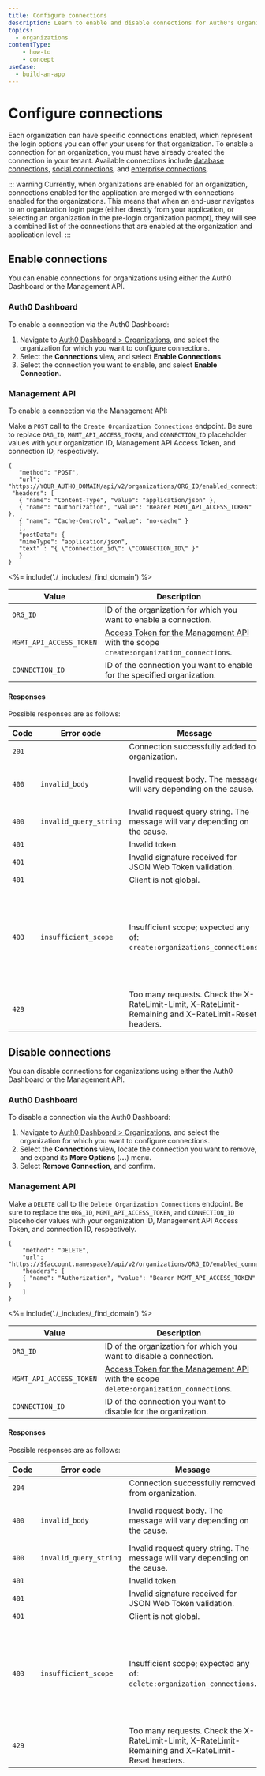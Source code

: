 ```yaml
---
title: Configure connections
description: Learn to enable and disable connections for Auth0's Organizations feature.
topics:
  - organizations
contentType: 
    - how-to
    - concept
useCase:
  - build-an-app
---
```


# Configure connections

Each organization can have specific connections enabled, which represent the login options you can offer your users for that organization. To enable a connection for an organization, you must have already created the connection in your tenant. Available connections include [database connections](/connections/database), [social connections](/connections/identity-providers-social), and [enterprise connections](/connections/identity-providers-enterprise).

::: warning
Currently, when organizations are enabled for an organization, connections enabled for the application are merged with connections enabled for the organizations. This means that when an end-user navigates to an organization login page (either directly from your application, or selecting an organization in the pre-login organization prompt), they will see a combined list of the connections that are enabled at the organization and application level.
:::

## Enable connections

You can enable connections for organizations using either the Auth0 Dashboard or the Management API.

### Auth0 Dashboard

To enable a connection via the Auth0 Dashboard:

1. Navigate to [Auth0 Dashboard > Organizations](${MANAGE_URL}/#/organizations), and select the organization for which you want to configure connections.
2.  Select the **Connections** view, and select **Enable Connections**.
3. Select the connection you want to enable, and select **Enable Connection**.

### Management API

To enable a connection via the Management API:

Make a `POST` call to the `Create Organization Connections` endpoint. Be sure to replace `ORG_ID`, `MGMT_API_ACCESS_TOKEN`, and `CONNECTION_ID` placeholder values with your organization ID, Management API Access Token, and connection ID, respectively.

```har
{
   "method": "POST",
   "url": "https://YOUR_AUTH0_DOMAIN/api/v2/organizations/ORG_ID/enabled_connections",
 "headers": [
   { "name": "Content-Type", "value": "application/json" },
   { "name": "Authorization", "value": "Bearer MGMT_API_ACCESS_TOKEN" },
   { "name": "Cache-Control", "value": "no-cache" }
   ],
   "postData": {
   "mimeType": "application/json",
   "text" : "{ \"connection_id\": \"CONNECTION_ID\" }"
   }
}
```

<%= include('./_includes/_find_domain') %>

| Value | Description |
| - | - |
| `ORG_ID` | ID of the organization for which you want to enable a connection. |
| `MGMT_API_ACCESS_TOKEN` | [Access Token for the Management API](/tokens/management-api-access-tokens) with the scope `create:organization_connections`. |
| `CONNECTION_ID` | ID of the connection you want to enable for the specified organization. |

#### Responses

Possible responses are as follows:

| Code | Error code | Message | Cause |
| - | - | - | - |
| `201` | | Connection successfully added to organization. | |
| `400` | `invalid_body` | Invalid request body. The message will vary depending on the cause. | The request payload is not valid. |
| `400` | `invalid_query_string` | Invalid request query string. The message will vary depending on the cause. | The query string is not valid. |
| `401` | | Invalid token. | |
| `401` | | Invalid signature received for JSON Web Token validation. | |
| `401` | | Client is not global. | |
| `403` | `insufficient_scope` | Insufficient scope; expected any of: `create:organizations_connections`. | Tried to read/write a field that is not allowed with provided bearer token scopes. |
| `429` | | Too many requests. Check the X-RateLimit-Limit, X-RateLimit-Remaining and X-RateLimit-Reset headers. | |

## Disable connections

You can disable connections for organizations using either the Auth0 Dashboard or the Management API.

### Auth0 Dashboard

To disable a connection via the Auth0 Dashboard:

1. Navigate to [Auth0 Dashboard > Organizations](${MANAGE_URL}/#/organizations), and select the organization for which you want to configure connections.
2. Select the **Connections** view, locate the connection you want to remove, and expand its **More Options** (**...**) menu.
3. Select **Remove Connection**, and confirm.

### Management API

Make a `DELETE` call to the `Delete Organization Connections` endpoint. Be sure to replace the `ORG_ID`, `MGMT_API_ACCESS_TOKEN`, and `CONNECTION_ID` placeholder values with your organization ID, Management API Access Token, and connection ID, respectively.

```har
{
	"method": "DELETE",
	"url": "https://${account.namespace}/api/v2/organizations/ORG_ID/enabled_connections/CONNECTION_ID",
	"headers": [
   	{ "name": "Authorization", "value": "Bearer MGMT_API_ACCESS_TOKEN" }
	]
}
```

<%= include('./_includes/_find_domain') %>

| Value | Description |
| - | - |
| `ORG_ID` | ID of the organization for which you want to disable a connection. |
| `MGMT_API_ACCESS_TOKEN` | [Access Token for the Management API](/tokens/management-api-access-tokens) with the scope `delete:organization_connections`. |
| `CONNECTION_ID` | ID of the connection you want to disable for the organization. |

#### Responses

Possible responses are as follows:

| Code | Error code | Message | Cause |
| - | - | - | - |
| `204` | | Connection successfully removed from organization. | |
| `400` | `invalid_body` | Invalid request body. The message will vary depending on the cause. | The request payload is not valid. |
| `400` | `invalid_query_string` | Invalid request query string. The message will vary depending on the cause. | The query string is not valid. |
| `401` | | Invalid token. | |
| `401` | | Invalid signature received for JSON Web Token validation. | |
| `401` | | Client is not global. | |
| `403` | `insufficient_scope` | Insufficient scope; expected any of: `delete:organization_connections`. | Tried to read/write a field that is not allowed with provided bearer token scopes. |
| `429` | | Too many requests. Check the X-RateLimit-Limit, X-RateLimit-Remaining and X-RateLimit-Reset headers. | |
